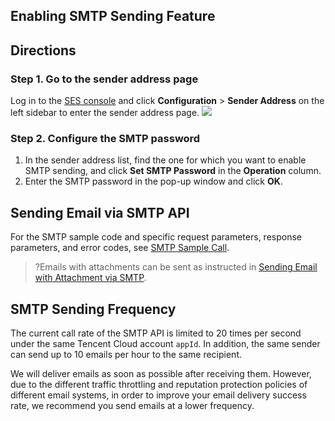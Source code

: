 ## Enabling SMTP Sending Feature
## Directions
### Step 1. Go to the sender address page
Log in to the [SES console](https://console.cloud.tencent.com/ses) and click **Configuration** > **Sender Address** on the left sidebar to enter the sender address page.
![](https://qcloudimg.tencent-cloud.cn/raw/fa124df0a9c52d8712e203e25866a389.png)

### Step 2. Configure the SMTP password
1. In the sender address list, find the one for which you want to enable SMTP sending, and click **Set SMTP Password** in the **Operation** column.
2. Enter the SMTP password in the pop-up window and click **OK**.



## Sending Email via SMTP API
For the SMTP sample code and specific request parameters, response parameters, and error codes, see [SMTP Sample Call](https://intl.cloud.tencent.com/document/product/1084/44456).
>?Emails with attachments can be sent as instructed in [Sending Email with Attachment via SMTP](https://intl.cloud.tencent.com/document/product/1084/44454).

## SMTP Sending Frequency
The current call rate of the SMTP API is limited to 20 times per second under the same Tencent Cloud account `appId`. In addition, the same sender can send up to 10 emails per hour to the same recipient.

We will deliver emails as soon as possible after receiving them. However, due to the different traffic throttling and reputation protection policies of different email systems, in order to improve your email delivery success rate, we recommend you send emails at a lower frequency.



